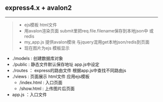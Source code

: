 ## express4.x + avalon2

---

> * ejs模板 html文件
> * 用avalon渲染页面 submit里把req.file.filename保存到本地json中 或 redis
> * my_app.js 提供avalon模块 与jquery混用get本地json/redis到页面
> * 现在图片为ejs 模板显示


- ./models : 创建数据库对象
- ./public : 静态文件默认保存地址 app.js中设定
- ./routes ： express的路由文件 根据app.js中查找不同路由js
- ./views  : 页面展示 html文件 应用ejs模板
	- /index.html : 入口页面
	- /show.html  : 上传图片后页面
- app.js ：入口文件
